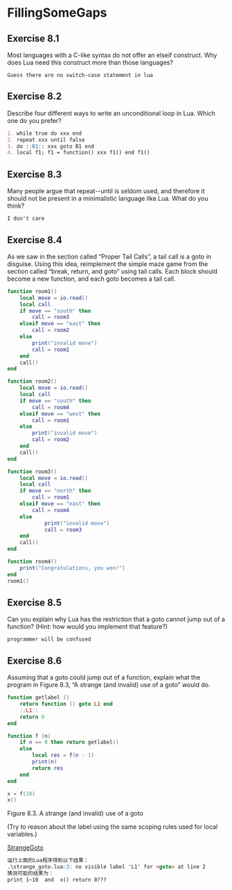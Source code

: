 # FillingSomeGaps #

## Exercise 8.1 ##

Most languages with a C-like syntax do not offer an elseif construct. Why does Lua need this construct more than those languages?

``Guess there are no switch-case statement in lua``

## Exercise 8.2 ##

Describe four different ways to write an unconditional loop in Lua. Which one do you prefer?

```markdown
1. while true do xxx end
2. repeat xxx until false
3. do ::B1:: xxx goto B1 end
4. local f1; f1 = function() xxx f1() end f1()
```

## Exercise 8.3 ##

Many people argue that repeat--until is seldom used, and therefore it should not be present in a minimalistic language like Lua. What do you think?

``I don't care``

## Exercise 8.4 ##

As we saw in the section called “Proper Tail Calls”, a tail call is a goto in disguise. Using this idea, reimplement the simple maze game from the section called “break, return, and goto” using tail calls. Each block should become a new function, and each goto becomes a tail call.

```lua
function room1()
    local move = io.read()
    local call
    if move == "south" then
        call = room3
    elseif move == "east" then
        call = room2
    else
        print("invalid move")
        call = room1
    end
    call()
end

function room2()
    local move = io.read()
    local call
    if move == "south" then
        call = room4
    elseif move == "west" then
        call = room1
    else
        print("invalid move")
        call = room2
    end
    call()
end

function room3()
    local move = io.read()
    local call
    if move == "north" then
        call = room1
    elseif move == "east" then
        call = room4
    else
            print("invalid move")
            call = room3
    end
    call()
end

function room4()
	print("Congratulations, you won!")
end
room1()
```

## Exercise 8.5 ##

Can you explain why Lua has the restriction that a goto cannot jump out of a function? (Hint: how would you implement that feature?)

``programmer will be confused``

## Exercise 8.6 ##

Assuming that a goto could jump out of a function, explain what the program in Figure 8.3, “A strange (and invalid) use of a goto” would do.

```lua
function getlabel ()
	return function () goto L1 end
	::L1::
	return 0
end

function f (n)
	if n == 0 then return getlabel()
	else
		local res = f(n - 1)
		print(n)
		return res
	end
end

x = f(10)
x()
```

Figure 8.3. A strange (and invalid) use of a goto

(Try to reason about the label using the same scoping rules used for local variables.)

[StrangeGoto](./Resources/StrangeGoto.lua)

```markdown
运行上面的Lua程序得到以下结果：
.\strange_goto.lua:3: no visible label 'L1' for <goto> at line 2
猜测可能的结果为：
print 1~10  and  x() return 0???
```
